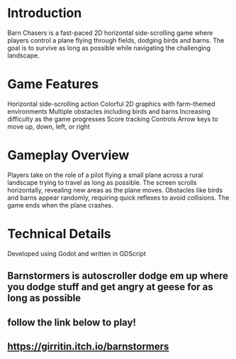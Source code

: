 # Introduction
Barn Chasers is a fast-paced 2D horizontal side-scrolling game where players control a plane flying through fields, dodging birds and barns. The goal is to survive as long as possible while navigating the challenging landscape.

# Game Features
Horizontal side-scrolling action
Colorful 2D graphics with farm-themed environments
Multiple obstacles including birds and barns
Increasing difficulty as the game progresses
Score tracking
Controls
Arrow keys to move up, down, left, or right

# Gameplay Overview
Players take on the role of a pilot flying a small plane across a rural landscape trying to travel as long as possible. The screen scrolls horizontally, revealing new areas as the plane moves. Obstacles like birds and barns appear randomly, requiring quick reflexes to avoid collisions. The game ends when the plane crashes.

# Technical Details
Developed using Godot and written in GDScript

## Barnstormers is autoscroller dodge em up where you dodge stuff and get angry at geese for as long as possible

## follow the link below to play!
##  https://girritin.itch.io/barnstormers
